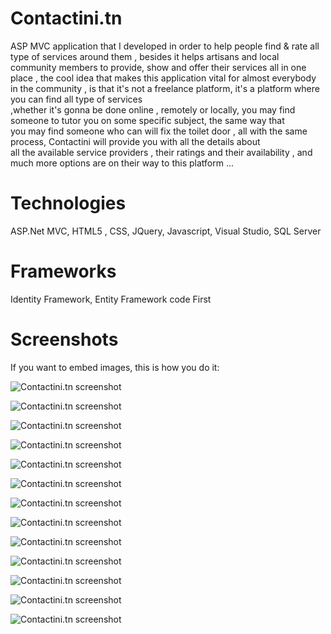 # Contactini.tn

ASP MVC application that I developed in order to help people find & rate all type of services around them , besides it helps artisans and local community members to provide, show and offer their services all in one place , the cool idea that makes this application vital for almost everybody in the community , is that it's not a freelance platform, it's a platform where you can find all type of services  
,whether it's gonna be done online , remotely or locally, you may find someone to tutor you on some specific subject, the same way that  
you may find someone who can will fix the toilet door , all with the same process, Contactini will provide you with all the details about  
all the available service providers , their ratings and their availability , and much more options are on their way to this platform ...  

# Technologies 

ASP.Net MVC, HTML5 , CSS, JQuery, Javascript, Visual Studio, SQL Server  

# Frameworks  

Identity Framework, Entity Framework code First  

# Screenshots  

If you want to embed images, this is how you do it:

![Contactini.tn screenshot](https://i.ibb.co/k5MbBBN/acc-missions2.png)  

![Contactini.tn screenshot](https://i.ibb.co/XjS7Xms/add-mission.png)  

![Contactini.tn screenshot](https://i.ibb.co/sVsTP3q/candidature.png)  

![Contactini.tn screenshot](https://i.ibb.co/R0N4HgB/Contact-Prestataire.png)  

![Contactini.tn screenshot](https://i.ibb.co/WWQV2WY/deja-postul.png)  

![Contactini.tn screenshot](https://i.ibb.co/Lx7d1hP/details-du-candidature.png) 

![Contactini.tn screenshot](https://i.ibb.co/MMFMCQT/edit-Profile.png)  

![Contactini.tn screenshot](https://i.ibb.co/tcgrY2v/footer.png)  

![Contactini.tn screenshot](https://i.ibb.co/BsSzN54/Mescandidature.png)  

![Contactini.tn screenshot](https://i.ibb.co/9tX4dst/full.png)  

![Contactini.tn screenshot](https://i.ibb.co/QQZsx9j/new-candidature.png)  

![Contactini.tn screenshot](https://i.ibb.co/r4v4ZGG/newnew.png)  

![Contactini.tn screenshot](https://i.ibb.co/hCMBhZX/Postuler.png)  

